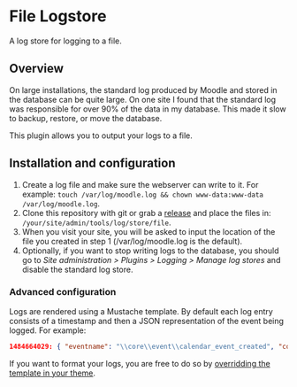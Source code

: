 # File Logstore

A log store for logging to a file.

## Overview

On large installations, the standard log produced by Moodle and stored in the 
database can be quite large. On one site I found that the standard log was 
responsible for over 90% of the data in my database. This made it slow to 
backup, restore, or move the database.

This plugin allows you to output your logs to a file.

## Installation and configuration

1. Create a log file and make sure the webserver can write to it. For example: 
   `touch /var/log/moodle.log && chown www-data:www-data /var/log/moodle.log`.
2. Clone this repository with git or grab a [release](/releases) and place the 
   files in: `/your/site/admin/tools/log/store/file`.
3. When you visit your site, you will be asked to input the location of the file 
   you created in step 1 (/var/log/moodle.log is the default).
4. Optionally, if you want to stop writing logs to the database, you should go
   to _Site administration > Plugins > Logging > Manage log stores_ and disable
   the standard log store.

### Advanced configuration

Logs are rendered using a Mustache template. By default each log entry consists 
of a timestamp and then a JSON representation of the event being logged. For 
example:

```json
1484664029: { "eventname": "\\core\\event\\calendar_event_created", "component": "core", "action": "created", "etc...": "etc..." }
```

If you want to format your logs, you are free to do so by [overridding the 
template in your theme](https://docs.moodle.org/dev/Templates#How_to_I_override_a_template_in_my_theme.3F).
